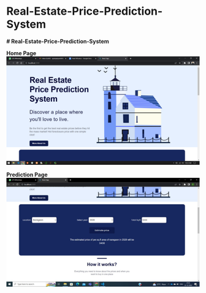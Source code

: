 # Real-Estate-Price-Prediction-System

<b># Real-Estate-Price-Prediction-System</b>

<b>Home Page</b>
![](home.png)

<b>Prediction Page</b>
![](prediction.jfif)
